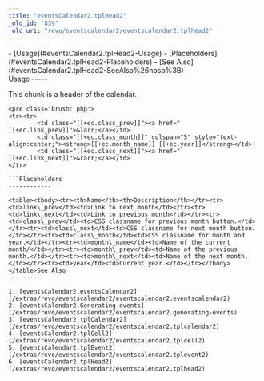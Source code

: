 ```yaml
---
title: "eventsCalendar2.tplHead2"
_old_id: "839"
_old_uri: "revo/eventscalendar2/eventscalendar2.tplhead2"
---
```


<div>- [Usage](#eventsCalendar2.tplHead2-Usage)
- [Placeholders](#eventsCalendar2.tplHead2-Placeholders)
- [See Also](#eventsCalendar2.tplHead2-SeeAlso%26nbsp%3B)

</div>Usage
-----

This chunk is a header of the calendar.

```
<pre class="brush: php">
<tr><tr>
        <td class="[[+ec.class_prev]]"><a href="[[+ec.link_prev]]">&larr;</a></td>
        <td class="[[+ec.class_month]]" colspan="5" style="text-align:center;"><strong>[[+ec.month_name]] [[+ec.year]]</strong></td>
        <td class="[[+ec.class_next]]"><a href="[[+ec.link_next]]">&rarr;</a></td>
</tr>

```Placeholders
------------

<table><tbody><tr><th>Name</th><th>Description</th></tr><tr><td>link\_prev</td><td>Link to next month</td></tr><tr><td>link\_next</td><td>Link to previous month</td></tr><tr><td>class\_prev</td><td>CSS classname for previous month button.</td></tr><tr><td>class\_next</td><td>CSS classname for next month button.</td></tr><tr><td>class\_month</td><td>CSS classname for month and year.</td></tr><tr><td>month\_name</td><td>Name of the current month/</td></tr><tr><td>month\_prev</td><td>Name of the previous month.</td></tr><tr><td>month\_next</td><td>Name of the next month.</td></tr><tr><td>year</td><td>Current year.</td></tr></tbody></table>See Also 
---------

1. [eventsCalendar2.eventsCalendar2](/extras/revo/eventscalendar2/eventscalendar2.eventscalendar2)
2. [eventsCalendar2.Generating events](/extras/revo/eventscalendar2/eventscalendar2.generating-events)
3. [eventsCalendar2.tplCalendar2](/extras/revo/eventscalendar2/eventscalendar2.tplcalendar2)
4. [eventsCalendar2.tplCell2](/extras/revo/eventscalendar2/eventscalendar2.tplcell2)
5. [eventsCalendar2.tplEvent2](/extras/revo/eventscalendar2/eventscalendar2.tplevent2)
6. [eventsCalendar2.tplHead2](/extras/revo/eventscalendar2/eventscalendar2.tplhead2)